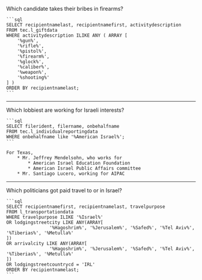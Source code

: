 Which candidate takes their bribes in firearms?

	```sql
	SELECT recipientnamelast, recipientnamefirst, activitydescription
	FROM tec.l_giftdata
	WHERE activitydescription ILIKE ANY ( ARRAY [
		'%gun%',
		'%rifle%',
		'%pistol%',
		'%firearm%',
		'%glock%',
		'%caliber%',
		'%weapon%',
		'%shooting%'
	] )
	ORDER BY recipientnamelast;
	```

----

Which lobbiest are working for Israeli interests?

	```sql
	SELECT filerident, filername, onbehalfname
	FROM tec.l_individualreportingdata
	WHERE onbehalfname like '%American Israel%';
	```

	For Texas,
		* Mr. Jeffrey Mendelsohn, who works for
			* American Israel Education Foundation
			* American Israel Public Affairs committee
		* Mr. Santiago Lucero, working for AIPAC

----


Which politicians got paid travel to or in Israel?

	```sql
	SELECT recipientnamefirst, recipientnamelast, travelpurpose
	FROM l_transportationdata
	WHERE travelpurpose ILIKE '%Israel%'
	OR lodgingstreetcity LIKE ANY(ARRAY[
					'%Hagoshrim%', '%Jerusalem%', '%Safed%', '%Tel Aviv%', '%Tiberias%', '%Metulla%'
	])
	OR arrivalcity LIKE ANY(ARRAY[
					'%Hagoshrim%', '%Jerusalem%', '%Safed%', '%Tel Aviv%', '%Tiberias%', '%Metulla%'
	])
	OR lodgingstreetcountrycd = 'IRL'
	ORDER BY recipientnamelast;
	```
